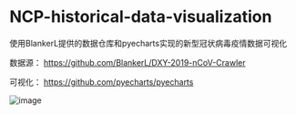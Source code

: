 # NCP-historical-data-visualization
使用BlankerL提供的数据仓库和pyecharts实现的新型冠状病毒疫情数据可视化

数据源：
https://github.com/BlankerL/DXY-2019-nCoV-Crawler

可视化：
https://github.com/pyecharts/pyecharts

![image](https://github.com/Mistletoer/NCP-historical-data-visualization/blob/master/demo.gif)
